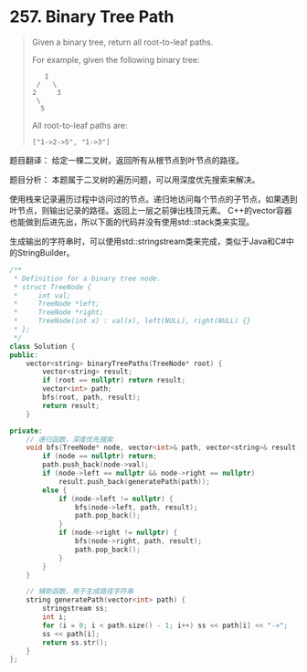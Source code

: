 # 257. Binary Tree Path

> Given a binary tree, return all root-to-leaf paths.
>
> For example, given the following binary tree:
>
> ```text
>    1
>  /   \
> 2     3
>  \
>   5
> ```
>
> All root-to-leaf paths are:
>
> ```text
> ["1->2->5", "1->3"]
> ```

题目翻译： 给定一棵二叉树，返回所有从根节点到叶节点的路径。

题目分析： 本题属于二叉树的遍历问题，可以用深度优先搜索来解决。

使用栈来记录遍历过程中访问过的节点。递归地访问每个节点的子节点，如果遇到叶节点，则输出记录的路径。返回上一层之前弹出栈顶元素。 C++的vector容器也能做到后进先出，所以下面的代码并没有使用std::stack类来实现。

生成输出的字符串时，可以使用std::stringstream类来完成，类似于Java和C\#中的StringBuilder。

```cpp
/**
 * Definition for a binary tree node.
 * struct TreeNode {
 *     int val;
 *     TreeNode *left;
 *     TreeNode *right;
 *     TreeNode(int x) : val(x), left(NULL), right(NULL) {}
 * };
 */
class Solution {
public:
    vector<string> binaryTreePaths(TreeNode* root) {
        vector<string> result;
        if (root == nullptr) return result;
        vector<int> path;
        bfs(root, path, result);
        return result;
    }

private:
    // 递归函数，深度优先搜索
    void bfs(TreeNode* node, vector<int>& path, vector<string>& result) {
        if (node == nullptr) return;
        path.push_back(node->val);
        if (node->left == nullptr && node->right == nullptr)
            result.push_back(generatePath(path));
        else {
            if (node->left != nullptr) {
                bfs(node->left, path, result);
                path.pop_back();
            }
            if (node->right != nullptr) {
                bfs(node->right, path, result);
                path.pop_back();
            }
        }
    }

    // 辅助函数，用于生成路径字符串
    string generatePath(vector<int> path) {
        stringstream ss;
        int i;
        for (i = 0; i < path.size() - 1; i++) ss << path[i] << "->";
        ss << path[i];
        return ss.str();
    }
};
```

